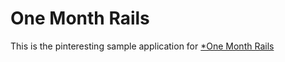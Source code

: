 # One Month Rails

This is the pinteresting sample application for [*One Month Rails](http://www.onemonthrails.com)

